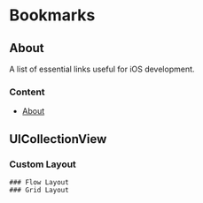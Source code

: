 # Bookmarks

## About
A list of essential links useful for iOS development.

### Content
- [About](#about)


## UICollectionView
  ### Custom Layout
    ### Flow Layout
    ### Grid Layout
    

